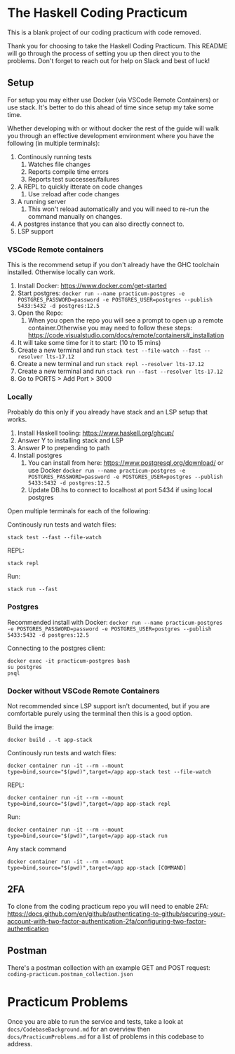 # The Haskell Coding Practicum

This is a blank project of our coding practicum with code removed.

Thank you for choosing to take the Haskell Coding Practicum. This README will go through the process of setting you up then direct you to the problems. Don't forget to reach out for help on Slack and best of luck!

## Setup

For setup you may either use Docker (via VSCode Remote Containers) or use stack.
It's better to do this ahead of time since setup my take some time.

Whether developing with or without docker the rest of the guide will walk you through an effective development environment where you have the following (in multiple terminals):

1. Continously running tests
   1. Watches file changes
   1. Reports compile time errors
   1. Reports test successes/failures
1. A REPL to quickly itterate on code changes
   1. Use :reload after code changes
1. A running server
   1. This won't reload automatically and you will need to re-run the command manually on changes.
1. A postgres instance that you can also directly connect to.
1. LSP support

### VSCode Remote containers

This is the recommend setup if you don't already have the GHC toolchain installed.
Otherwise locally can work.

1. Install Docker: https://www.docker.com/get-started
1. Start postgres: `docker run --name practicum-postgres -e POSTGRES_PASSWORD=password -e POSTGRES_USER=postgres --publish 5433:5432 -d postgres:12.5`
1. Open the Repo:
   1. When you open the repo you will see a prompt to open up a remote container.Otherwise you may need to follow these steps: https://code.visualstudio.com/docs/remote/containers#_installation
1. It will take some time for it to start: (10 to 15 mins)
1. Create a new terminal and run `stack test --file-watch --fast --resolver lts-17.12`
1. Create a new terminal and run `stack repl --resolver lts-17.12`
1. Create a new terminal and run `stack run --fast --resolver lts-17.12`
1. Go to PORTS > Add Port > 3000

### Locally

Probably do this only if you already have stack and an LSP setup that works.

1. Install Haskell tooling: https://www.haskell.org/ghcup/
1. Answer Y to installing stack and LSP
1. Answer P to prepending to path
1. Install postgres
   1. You can install from here: https://www.postgresql.org/download/ or use Docker `docker run --name practicum-postgres -e POSTGRES_PASSWORD=password -e POSTGRES_USER=postgres --publish 5433:5432 -d postgres:12.5`
   1. Update DB.hs to connect to localhost at port 5434 if using local postgres

Open multiple terminals for each of the following:

Continously run tests and watch files:

```
stack test --fast --file-watch
```

REPL:

```
stack repl
```

Run:

```
stack run --fast
```

### Postgres

Recommended install with Docker: `docker run --name practicum-postgres -e POSTGRES_PASSWORD=password -e POSTGRES_USER=postgres --publish 5433:5432 -d postgres:12.5`

Connecting to the postgres client:

```
docker exec -it practicum-postgres bash
su postgres
psql
```

### Docker without VSCode Remote Containers

Not recommended since LSP support isn't documented, but if you are comfortable purely using the terminal then this is a good option.

Build the image:

```
docker build . -t app-stack
```

Continously run tests and watch files:

```
docker container run -it --rm --mount type=bind,source="$(pwd)",target=/app app-stack test --file-watch
```

REPL:

```
docker container run -it --rm --mount type=bind,source="$(pwd)",target=/app app-stack repl
```

Run:

```
docker container run -it --rm --mount type=bind,source="$(pwd)",target=/app app-stack run
```

Any stack command

```
docker container run -it --rm --mount type=bind,source="$(pwd)",target=/app app-stack [COMMAND]
```

## 2FA

To clone from the coding practicum repo you will need to enable 2FA:
https://docs.github.com/en/github/authenticating-to-github/securing-your-account-with-two-factor-authentication-2fa/configuring-two-factor-authentication

## Postman

There's a postman collection with an example GET and POST request: `coding-practicum.postman_collection.json`

# Practicum Problems

Once you are able to run the service and tests, take a look at `docs/CodebaseBackground.md` for an overview
then `docs/PracticumProblems.md` for a list of problems in this codebase to address.
